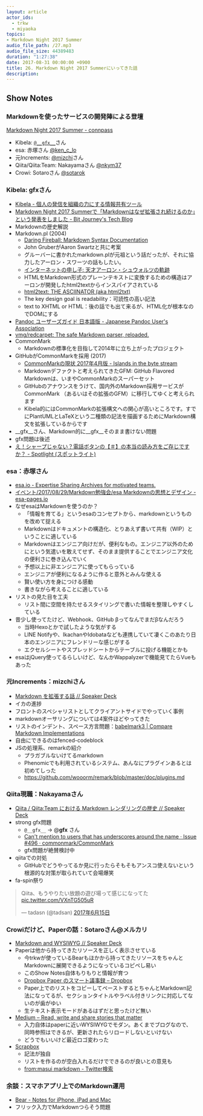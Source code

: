 ```yaml
---
layout: article
actor_ids:
  - trkw
  - miyaoka
topics:
- Markdown Night 2017 Summer
audio_file_path: /27.mp3
audio_file_size: 44389483
duration: "1:27:38"
date: 2017-08-31 00:00:00 +0900
title: 26. Markdown Night 2017 Summerにいってきた話
description:
---
```


## Show Notes

### Markdownを使ったサービスの開発陣による登壇

[Markdown Night 2017 Summer - connpass](https://connpass.com/event/63383/)

- Kibela: [`@__gfx__`](https://twitter.com/__gfx__)さん
- esa: 赤塚さん [@ken_c_lo](https://twitter.com/ken_c_lo)
- 元Increments: [@mizchi](https://twitter.com/mizchi)さん
- Qiita/Qiita:Team: Nakayamaさん [@nkym37](https://twitter.com/nkym37)
- Crowi: Sotaroさん [@sotarok](https://twitter.com/sotarok)


### Kibela: gfxさん

- [Kibela - 個人の発信を組織の力にする情報共有ツール](https://kibe.la/)
- [Markdown Night 2017 Summerで「Markdownはなぜ拡張され続けるのか」という発表をしました - Bit Journey's Tech Blog](http://blog.bitjourney.com/entry/2017/08/30/104614)
- Markdownの歴史解説
- Markdown.pl (2004)
  - [Daring Fireball: Markdown Syntax Documentation](https://daringfireball.net/projects/markdown/syntax)
  - John GruberがAaron Swartzと共に考案
  - グルーバーに書かれたmarkdown.plが元祖という話だったが、それに協力したアーロン・スワーツの話もしたい。
  - [インターネットの申し子: 天才アーロン・シュウォルツの軌跡](https://www.netflix.com/jp/Title/70299288)
  - HTMLをMarkdown形式のプレーンテキストに変換するための構造はアーロンが開発したhtml2textからインスパイアされている
  - [html2text: THE ASCIINATOR (aka html2txt)](http://www.aaronsw.com/2002/html2text/)
  - The key design goal is readability：可読性の高い記法
  - text to XHTML or HTML：後の話でも出て来るが、HTML化が根本なのでDOMにする
- [Pandoc ユーザーズガイド 日本語版 - Japanese Pandoc User's Association](http://sky-y.github.io/site-pandoc-jp/users-guide/)
- [vmg/redcarpet: The safe Markdown parser, reloaded.](https://github.com/vmg/redcarpet)
- CommonMark
  - Markdownの標準化を目指して2014年に立ち上がったプロジェクト
- GitHubがCommonMarkを採用 (2017)
  - [CommonMarkの現状 2017年4月版 - Islands in the byte stream](http://gfx.hatenablog.com/entry/2017/04/12/103117)
  - Markdownデファクトと考えられてきたGFM: GitHub Flavored Markdownは、いまやCommonMarkのスーパーセット
  - GitHubのアナウンスをうけて、国内外のMarkdown採用サービスが CommonMark （あるいはその拡張のGFM）に移行してゆくと考えられます
  - Kibela的にはCommonMarkの拡張構文への関心が高いところです。すでにPlantUMLとLaTeXという二種類の記法を描画するためにMarkdown構文を拡張しているからです
- __gfx__さん、Markdown的に__gfx__そのまま書けない問題
- gfx問題は後述
- [え！シャープじゃない？電話ボタンの【＃】の本当の読み方をご存じですか？ - Spotlight (スポットライト)](http://spotlight-media.jp/article/256732719327964948)


### esa：赤塚さん

- [esa.io - Expertise Sharing Archives for motivated teams.](https://esa.io/)
- [イベント/2017/08/29/Markdown勉強会/esa Markdownの思想とデザイン - esa-pages.io](https://esa-pages.io/p/sharing/3/posts/995/ed312effd13f47e9303f-slides.html#/)
- なぜesaはMarkdownを使うのか？
  - 「情報を育てる」というesaのコンセプトから、markdownというものを改めて捉える
  - Markdownはドキュメントの構造化、とりあえず書いて共有（WIP）ということに適している
  - Markdownはエンジニア向けだが、便利なもの。エンジニア以外のためにという気遣いを敢えてせず、そのまま提供することでエンジニア文化の便利さに巻き込んでいく
  - 予想以上に非エンジニアに使ってもらっている
  - エンジニアが便利になるように作ると意外とみんな使える
  - 賢い使い方を身につける感動
  - 書きながら考えることに適している
- リストの見た目を工夫
  - リスト間に空間を持たせるスタイリングで書いた情報を整理しやすくしている
- 昔少し使ってたけど、Webhook、GitHub βってなんでまだβなんだろう
  - 当時Hexoとかで試したような気がする
  - LINE Notifyや、IkachanやIdobataなども連携していて凄くこのあたり日本のエンジニアにフレンドリーな感じがする
  - エクセルシートやスプレッドシートからテーブルに投げる機能とかも
- esaはjQuery使ってるらしいけど、なんかWappalyzerで機能見てたらVueもあった


### 元Increments：mizchiさん

- [Markdown を拡張する話 // Speaker Deck](https://speakerdeck.com/mizchi/markdown-wokuo-zhang-suruhua)
- イカの進捗
- フロントのスペシャリストとしてクライアントサイドでやっていく事例
- markdownオーサリングについては4案件ほどやってきた
- リストのインデント、スペース方言問題：[babelmark3 \| Compare Markdown Implementations](https://babelmark.github.io/?text=-+a%0A++++-+b%0A++-+c%0A+++-d%0A+-+e)
- 自由にできるのはfenced-codeblock
- JSの処理系、remarkの紹介
  - プラガブルないけてるmarkdown
  - Phenomicでも利用されているシステム、あんなにプラグインあるとは初めてしった
  - https://github.com/wooorm/remark/blob/master/doc/plugins.md


### Qiita現職：Nakayamaさん

- [Qiita / Qiita:Team における Markdown レンダリングの歴史 // Speaker Deck](https://speakerdeck.com/yujinakayama/qiita-team-niokeru-markdown-rendaringufalseli-shi)
- strong gfx問題
  - `@__gfx__` → @__gfx__ さん
  - [Can't mention to users that has underscores around the name · Issue #496 · commonmark/CommonMark](https://github.com/commonmark/CommonMark/issues/496)
  - gfx問題が絶賛検討中
- qiitaでの対処
  - GitHubでどうやってるか見に行ったらそもそもアンスコ使えないという根源的な対策が取られていて会場爆笑
- fa-spin祭り

<blockquote class="twitter-tweet" data-lang="ja"><p lang="ja" dir="ltr">Qiita、もうやりたい放題の遊び場って感じになってた <a href="https://t.co/VXnTG505uR">pic.twitter.com/VXnTG505uR</a></p>&mdash; tadasn (@tadsan) <a href="https://twitter.com/tadsan/status/875379866220118017">2017年6月15日</a></blockquote>


### Crowiだけど、Paperの話：Sotaroさん@メルカリ

- [Markdown and WYSIWYG // Speaker Deck](https://speakerdeck.com/sotarok/markdown-and-wysiwyg)
- Paperは他から持ってきたリソースを正しく表示させている
  - 今trkwが使っているBearもほかから持ってきたリソースをちゃんとMarkdownに展開できるようになっているコピペし易い
  - このShow Notes自体もりもりと情報が育つ
  - [Dropbox Paper のスマート議事録 – Dropbox](https://www.dropbox.com/ja/help/paper/smart-meeting-notes)
  - Paper上でのリストをコピーしてペーストするとちゃんとMarkdown記法になってるが、セクションタイトルやラベル付きリンクに対応してないのが歯がゆい
  - 生テキスト表示モードがあるはずだと思ったけど無い
- [Medium – Read, write and share stories that matter](https://medium.com/)
  - 入力自体はpaperに近いWYSIWYGでモダン。あくまでブログなので、同時参照はできるが、更新されたらリロードしないといけない
  - どうでもいいけど最近ロゴ変わった
- [Scrapbox](https://scrapbox.io/)
  - 記法が独自
  - リストを作るのが空白入れるだけでできるのが良いとの意見も
  - [from:masui markdown - Twitter検索](https://twitter.com/search?vertical=default&q=from%3Amasui%20markdown&src=typd)


### 余談：スマホアプリ上でのMarkdown運用

- [Bear - Notes for iPhone, iPad and Mac](http://www.bear-writer.com/)
- フリック入力でMarkdownつらそう問題

